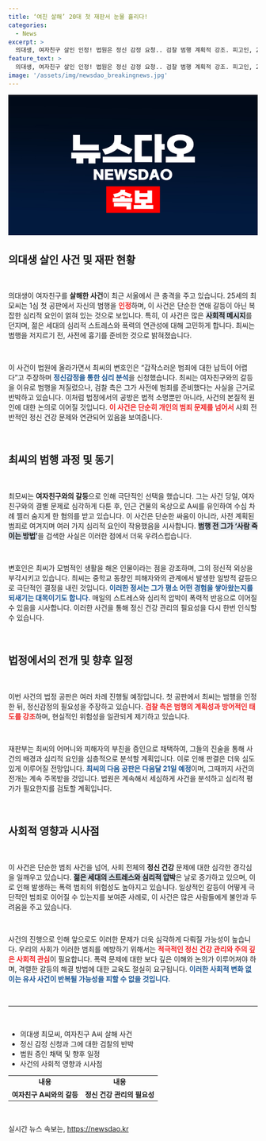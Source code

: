```yaml
---
title: ‘여친 살해’ 20대 첫 재판서 눈물 흘리다!
categories:
  - News
excerpt: >
  의대생, 여자친구 살인 인정! 법원은 정신 감정 요청.. 검찰 범행 계획적 강조. 피고인, 2차 범행 우려에도 약물 영향 주장. 이어지는 충격적인 법정 드라마의 결말은? 클릭해 보세요!
feature_text: >
  의대생, 여자친구 살인 인정! 법원은 정신 감정 요청.. 검찰 범행 계획적 강조. 피고인, 2차 범행 우려에도 약물 영향 주장. 이어지는 충격적인 법정 드라마의 결말은? 클릭해 보세요!
image: '/assets/img/newsdao_breakingnews.jpg'
---
```


<p><img src="/assets/img/newsdao_breakingnews.jpg" alt="firstkoreanews 속보" /></p>

<h2 data-ke-size="size26">의대생 살인 사건 및 재판 현황</h2>

<p data-ke-size="size16">&nbsp;</p>

<p>의대생이 여자친구를 <b>살해한 사건</b>이 최근 서울에서 큰 충격을 주고 있습니다. 25세의 최모씨는 1심 첫 공판에서 자신의 범행을 <b><span style="color: #ee2323;">인정</span></b>하며, 이 사건은 단순한 연애 갈등이 아닌 복잡한 심리적 요인이 얽혀 있는 것으로 보입니다. 특히, 이 사건은 많은 <b><span style="background-color: #21538527;">사회적 메시지</span></b>를 던지며, 젊은 세대의 심리적 스트레스와 폭력의 연관성에 대해 고민하게 합니다. 최씨는 범행을 저지르기 전, 사전에 흉기를 준비한 것으로 밝혀졌습니다.<br></p>

<p data-ke-size="size16">&nbsp;</p>

<p>이 사건이 법원에 올라가면서 최씨의 변호인은 “갑작스러운 범죄에 대한 납득이 어렵다”고 주장하며 <b><span style="color: #1a5490;">정신감정을 통한 심리 분석</span></b>을 신청했습니다. 최씨는 여자친구와의 갈등을 이유로 범행을 저질렀으나, 검찰 측은 그가 사전에 범죄를 준비했다는 사실을 근거로 반박하고 있습니다. 이처럼 법정에서의 공방은 법적 소명뿐만 아니라, 사건의 본질적 원인에 대한 논의로 이어질 것입니다. <b><span style="color: #ee2323;">이 사건은 단순히 개인의 범죄 문제를 넘어서</span></b> 사회 전반적인 정신 건강 문제와 연관되어 있음을 보여줍니다.<br></p>

<p data-ke-size="size16">&nbsp;</p>

<h2 data-ke-size="size26">최씨의 범행 과정 및 동기</h2>

<p data-ke-size="size16">&nbsp;</p>

<p>최모씨는 <b>여자친구와의 갈등</b>으로 인해 극단적인 선택을 했습니다. 그는 사건 당일, 여자친구와의 결별 문제로 심각하게 다툰 후, 인근 건물의 옥상으로 A씨를 유인하여 수십 차례 찔러 숨지게 한 혐의를 받고 있습니다. 이 사건은 단순한 싸움이 아니라, 사전 계획된 범죄로 여겨지며 여러 가지 심리적 요인이 작용했음을 시사합니다. <b><span style="background-color: #21538527;">범행 전 그가 ‘사람 죽이는 방법’</span></b>을 검색한 사실은 이러한 점에서 더욱 우려스럽습니다.<br></p>

<p data-ke-size="size16">&nbsp;</p>

<p>변호인은 최씨가 모범적인 생활을 해온 인물이라는 점을 강조하며, 그의 정신적 외상을 부각시키고 있습니다. 최씨는 중학교 동창인 피해자와의 관계에서 발생한 일방적 갈등으로 극단적인 결정을 내린 것입니다. <b><span style="color: #1a5490;">이러한 정서는 그가 평소 어떤 경험을 쌓아왔는지를 되새기는 대목이기도 합니다.</span></b> 매일의 스트레스와 심리적 압박이 폭력적 반응으로 이어질 수 있음을 시사합니다. 이러한 사건을 통해 정신 건강 관리의 필요성을 다시 한번 인식할 수 있습니다.<br></p>

<p data-ke-size="size16">&nbsp;</p>

<h2 data-ke-size="size26">법정에서의 전개 및 향후 일정</h2>

<p data-ke-size="size16">&nbsp;</p>

<p>이번 사건의 법정 공판은 여러 차례 진행될 예정입니다. 첫 공판에서 최씨는 범행을 인정한 뒤, 정신감정의 필요성을 주장하고 있습니다. <b><span style="color: #ee2323;">검찰 측은 범행의 계획성과 방어적인 태도를 강조</span></b>하며, 현실적인 위험성을 일관되게 제기하고 있습니다.<br></p>

<p data-ke-size="size16">&nbsp;</p>

<p>재판부는 최씨의 어머니와 피해자의 부친을 증인으로 채택하여, 그들의 진술을 통해 사건의 배경과 심리적 요인을 심층적으로 분석할 계획입니다. 이로 인해 판결은 더욱 심도 있게 이루어질 전망입니다. <b><span style="color: #1a5490;">최씨의 다음 공판은 다음달 21일 예정</span></b>이며, 그때까지 사건의 전개는 계속 주목받을 것입니다. 법원은 계속해서 세심하게 사건을 분석하고 심리적 평가가 필요한지를 검토할 계획입니다.<br></p>

<p data-ke-size="size16">&nbsp;</p>

<h2 data-ke-size="size26">사회적 영향과 시사점</h2>

<p data-ke-size="size16">&nbsp;</p>

<p>이 사건은 단순한 범죄 사건을 넘어, 사회 전체의 <b>정신 건강</b> 문제에 대한 심각한 경각심을 일깨우고 있습니다. <b><span style="background-color: #21538527;">젊은 세대의 스트레스와 심리적 압박</span></b>은 날로 증가하고 있으며, 이로 인해 발생하는 폭력 범죄의 위험성도 높아지고 있습니다. 일상적인 갈등이 어떻게 극단적인 범죄로 이어질 수 있는지를 보여준 사례로, 이 사건은 많은 사람들에게 불안과 두려움을 주고 있습니다.<br></p>

<p data-ke-size="size16">&nbsp;</p>

<p>사건의 진행으로 인해 앞으로도 이러한 문제가 더욱 심각하게 다뤄질 가능성이 높습니다. 우리의 사회가 이러한 범죄를 예방하기 위해서는 <b><span style="color: #ee2323;">적극적인 정신 건강 관리와 주의 깊은 사회적 관심</span></b>이 필요합니다. 폭력 문제에 대한 보다 깊은 이해와 논의가 이루어져야 하며, 격렬한 갈등의 해결 방법에 대한 교육도 절실히 요구됩니다. <b><span style="color: #1a5490;">이러한 사회적 변화 없이는 유사 사건이 반복될 가능성을 피할 수 없을 것입니다.</span></b><br></p>

<p data-ke-size="size16">&nbsp;</p>

<hr>

<p data-ke-size="size16">&nbsp;</p>

<ul>
    <li>의대생 최모씨, 여자친구 A씨 살해 사건</li>
    <li>정신 감정 신청과 그에 대한 검찰의 반박</li>
    <li>법원 증인 채택 및 향후 일정</li>
    <li>사건의 사회적 영향과 시사점</li>
</ul>

<table>
    <tr>
        <td style="text-align: center; height: 17px;"><b>내용</b></td>
        <td style="text-align: center; height: 17px;"><b>내용</b></td>
    </tr>
    <tr>
        <td style="text-align: center; height: 17px;"><b>여자친구 A씨와의 갈등</b></td>
        <td style="text-align: center; height: 17px;"><b>정신 건강 관리의 필요성</b></td>
    </tr>
</table>

<p data-ke-size="size16">&nbsp;</p>
실시간 뉴스 속보는, <a href="https://newsdao.kr" rel="dofollow">https://newsdao.kr</a>


